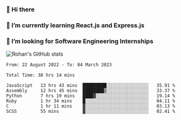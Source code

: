 ### 👋 Hi there 

<!--
**rohznmdev/rohznmdev** is a ✨ _special_ ✨ repository because its `README.md` (this file) appears on your GitHub profile.

Here are some ideas to get you started:

- 🔭 I’m currently working on ...
- 🌱 I’m currently learning Ruby and Ruby on Rails
- 👯 I’m looking to collaborate on ...
- 🤔 I’m looking for help with ...
- 💬 Ask me about ...
- 📫 How to reach me: ...
- 😄 Pronouns: ...
- ⚡ Fun fact: ...
-->
### 🌱 I’m currently learning React.js and Express.js
### 🤔 I’m looking for Software Engineering Internships
![Rohan's GitHub stats](https://github-readme-stats.vercel.app/api?username=rohznmdev&theme=dark&show_icons=true)

<!--START_SECTION:waka-->

```text
From: 22 August 2022 - To: 04 March 2023

Total Time: 38 hrs 14 mins

JavaScript   13 hrs 43 mins  █████████░░░░░░░░░░░░░░░░   35.91 %
Assembly     12 hrs 45 mins  ████████▒░░░░░░░░░░░░░░░░   33.37 %
Python       7 hrs 19 mins   ████▓░░░░░░░░░░░░░░░░░░░░   19.14 %
Ruby         1 hr 34 mins    █░░░░░░░░░░░░░░░░░░░░░░░░   04.11 %
C            1 hr 11 mins    ▓░░░░░░░░░░░░░░░░░░░░░░░░   03.13 %
SCSS         55 mins         ▓░░░░░░░░░░░░░░░░░░░░░░░░   02.41 %
```

<!--END_SECTION:waka-->

